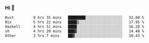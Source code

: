 ### Hi 👋

<!--START_SECTION:waka-->

```txt
Rust         9 hrs 35 mins   ████████░░░░░░░░░░░░░░░░░   32.00 %
Nix          5 hrs 22 mins   ████▒░░░░░░░░░░░░░░░░░░░░   17.95 %
Haskell      4 hrs 51 mins   ████░░░░░░░░░░░░░░░░░░░░░   16.20 %
sh           4 hrs 20 mins   ███▓░░░░░░░░░░░░░░░░░░░░░   14.48 %
Other        3 hrs 7 mins    ██▓░░░░░░░░░░░░░░░░░░░░░░   10.43 %
```

<!--END_SECTION:waka-->
